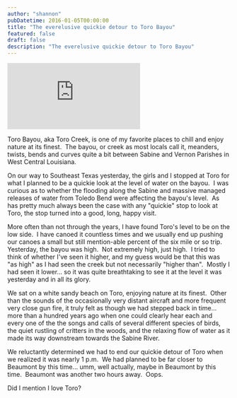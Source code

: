 ```yaml
---
author: "shannon"
pubDatetime: 2016-01-05T00:00:00
title: "The everelusive quickie detour to Toro Bayou"
featured: false
draft: false
description: "The everelusive quickie detour to Toro Bayou"
---
```


<iframe class="w-full aspect-video" src="https://www.youtube.com/embed/AmkT3OY5nWw" title="YouTube video player" frameborder="0" allow="accelerometer; autoplay; clipboard-write; encrypted-media; gyroscope; picture-in-picture; web-share" allowfullscreen></iframe>

Toro Bayou, aka Toro Creek, is one of my favorite places to chill and enjoy nature at its finest.  The bayou, or creek as most locals call it, meanders, twists, bends and curves quite a bit between Sabine and Vernon Parishes in West Central Louisiana.

On our way to Southeast Texas yesterday, the girls and I stopped at Toro for what I planned to be a quickie look at the level of water on the bayou.  I was curious as to whether the flooding along the Sabine and massive managed releases of water from Toledo Bend were affecting the bayou's level.  As has pretty much always been the case with any "quickie" stop to look at Toro, the stop turned into a good, long, happy visit.

More often than not through the years, I have found Toro's level to be on the low side.  I have canoed it countless times and we usually end up pushing our canoes a small but still mention-able percent of the six mile or so trip.  Yesterday, the bayou was high.  Not extremely high, just high.  I tried to think of whether I've seen it higher, and my guess would be that this was "as high" as I had seen the creek but not necessarily "higher than".  Mostly I had seen it lower... so it was quite breathtaking to see it at the level it was yesterday and in all its glory.

We sat on a white sandy beach on Toro, enjoying nature at its finest.  Other than the sounds of the occasionally very distant aircraft and more frequent very close gun fire, it truly felt as though we had stepped back in time... more than a hundred years ago when one could clearly hear each and every one of the the songs and calls of several different species of birds, the quiet rustling of critters in the woods, and the relaxing flow of water as it made its way downstream towards the Sabine River.

We reluctantly determined we had to end our quickie detour of Toro when we realized it was nearly 1 p.m.  We had planned to be far closer to Beaumont by this time... umm, well actually, maybe in Beaumont by this time.  Beaumont was another two hours away.  Oops.

Did I mention I love Toro?